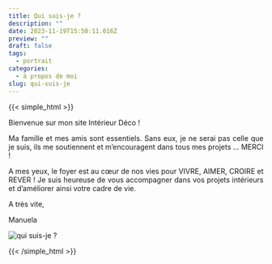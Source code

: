 ```yaml
---
title: Qui suis-je ?
description: ""
date: 2023-11-19T15:50:11.016Z
preview: ""
draft: false
tags:
  - portrait
categories:
  - à propos de moi
slug: qui-suis-je
---
```



{{< simple_html >}}

<div class="flex-container">
  <div class="flex-item">
    <div>
      <p align="justify">Bienvenue sur mon site Intérieur Déco !</p>
      <p align="justify">Ma famille et mes amis sont essentiels. Sans eux, je ne serai pas celle que je suis, ils me soutiennent et m’encouragent dans tous mes projets … MERCI !</p>
      <p align="justify">A mes yeux, le foyer est au cœur de nos vies pour VIVRE, AIMER, CROIRE et REVER ! Je suis heureuse de vous accompagner dans vos projets intérieurs et d’améliorer ainsi votre cadre de vie. </p>
      <p align="justify">A très vite, </p>
      <p align="justify">Manuela</p>
    </div>
  </div>
  <div class="flex-item">
    <div>
      <img src="/images/qui-suis-je.jpeg" alt="qui suis-je ?">
    </div>
  </div>
</div>


{{< /simple_html >}}
